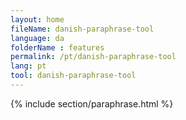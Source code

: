```yaml
---
layout: home
fileName: danish-paraphrase-tool
language: da
folderName : features
permalink: /pt/danish-paraphrase-tool
lang: pt
tool: danish-paraphrase-tool
---
```

{% include section/paraphrase.html %}